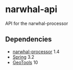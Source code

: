 narwhal-api
===========

API for the narwhal-processor

Dependencies
------------
 * [narwhal-processor](https://github.com/Canadensys/narwhal-processor) 1.4
 * [Spring](http://www.springsource.org/spring-framework) 3.2
 * [GeoTools](http://www.geotools.org/) 10
 